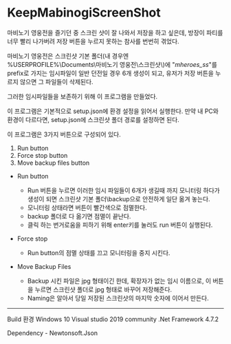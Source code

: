 # KeepMabinogiScreenShot
마비노기 영웅전을 즐기던 중 스크린 샷이 잘 나와서 저장을 하고 싶은데, 
방장이 파티를 너무 빨리 나가버려 저장 버튼을 누르지 못하는 참사를 번번히 겪었다.

마비노기 영웅전은 스크린샷 기본 폴더(내 경우엔 %USERPROFILE%\\Documents\\마비노기 영웅전\\스크린샷\\)에 "_mheroes_ss_"를 prefix로 가지는
임시파일이 일반 던전일 경우 6개 생성이 되고, 유저가 저장 버튼을 누르지 않으면 그 파일들이 삭제된다.

그러한 임시파일들을 보존하기 위해 이 프로그램을 만들었다.

이 프로그램은 
기본적으로 setup.json에 환경 설정을 읽어서 실행한다.
만약 내 PC와 환경이 다르다면, setup.json에 스크린샷 폴더 경로를 설정하면 된다.

이 프로그램은 3가지 버튼으로 구성되어 있다.
1. Run button
2. Force stop button
3. Move backup files button

* Run button
    - Run 버튼을 누르면 이러한 임시 파일들이 6개가 생길때 까지 모니터링 하다가 생성이 되면 스크린샷 기본 폴더\backup으로 안전하게 일단 옮겨 놓는다.
    - 모니터링 상태라면 버튼이 빨간색으로 점멸한다.
    - backup 폴더로 다 옮기면 점멸이 끝난다.    
    - 클릭 하는 번거로움을 피하기 위해 enter키를 눌러도 run 버튼이 실행된다.

* Force stop
    - Run button의 점멸 상태를 끄고 모니터링을 중지 시킨다.

* Move Backup Files
    - Backup 시킨 파일은 jpg 형태이긴 한데, 확장자가 없는 임시 이름으로, 이 버튼을 누르면 스크린샷 폴더로 jpg 형태로 바꾸어 저장해준다.
    - Naming은 알아서 당일 저장된 스크린샷의 마지막 숫자에 이어서 만든다.
<hr/>
Build 환경
    Windows 10
    Visual studio 2019 community
    .Net Framework 4.7.2

Dependency - Newtonsoft.Json
    
